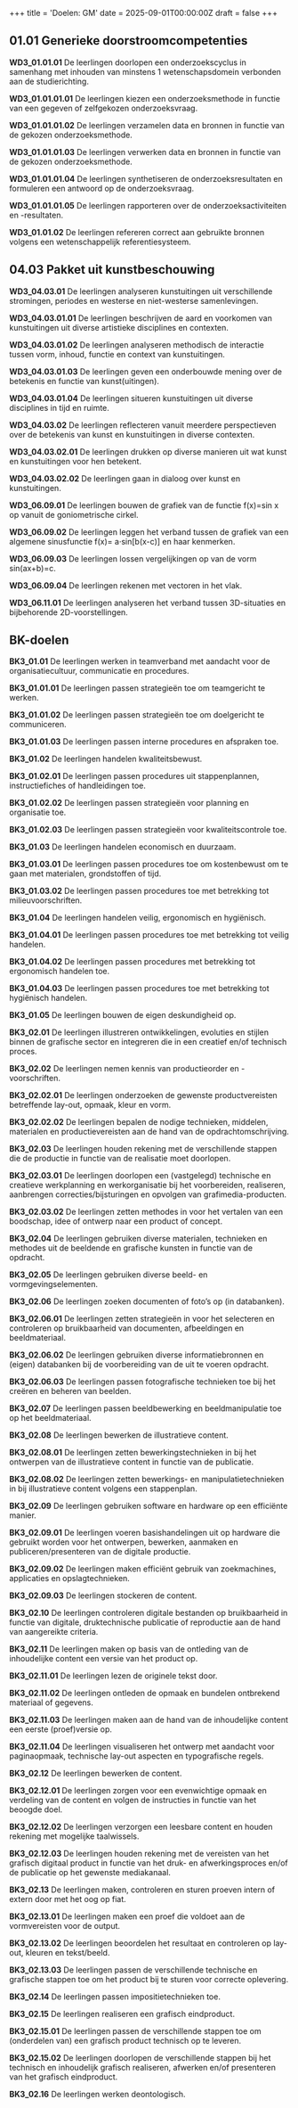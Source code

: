 +++
title = 'Doelen: GM'
date = 2025-09-01T00:00:00Z
draft = false
+++

## 01.01 Generieke doorstroomcompetenties

**WD3_01.01.01**
De leerlingen doorlopen een onderzoekscyclus in samenhang met inhouden van minstens 1 wetenschapsdomein verbonden aan de studierichting.

**WD3_01.01.01.01**
De leerlingen kiezen een onderzoeksmethode in functie van een gegeven of zelfgekozen onderzoeksvraag.

**WD3_01.01.01.02**
De leerlingen verzamelen data en bronnen in functie van de gekozen onderzoeksmethode.

**WD3_01.01.01.03**
De leerlingen verwerken data en bronnen in functie van de gekozen onderzoeksmethode.

**WD3_01.01.01.04**
De leerlingen synthetiseren de onderzoeksresultaten en formuleren een antwoord op de onderzoeksvraag.

**WD3_01.01.01.05**
De leerlingen rapporteren over de onderzoeksactiviteiten en -resultaten.

**WD3_01.01.02**
De leerlingen refereren correct aan gebruikte bronnen volgens een wetenschappelijk referentiesysteem.

## 04.03 Pakket uit kunstbeschouwing

**WD3_04.03.01**
De leerlingen analyseren kunstuitingen uit verschillende stromingen, periodes en westerse en niet-westerse samenlevingen.

**WD3_04.03.01.01**
De leerlingen beschrijven de aard en voorkomen van kunstuitingen uit diverse artistieke disciplines en contexten.

**WD3_04.03.01.02**
De leerlingen analyseren methodisch de interactie tussen vorm, inhoud, functie en context van kunstuitingen.

**WD3_04.03.01.03**
De leerlingen geven een onderbouwde mening over de betekenis en functie van kunst(uitingen).

**WD3_04.03.01.04**
De leerlingen situeren kunstuitingen uit diverse disciplines in tijd en ruimte.

**WD3_04.03.02**
De leerlingen reflecteren vanuit meerdere perspectieven over de betekenis van kunst en kunstuitingen in diverse contexten.

**WD3_04.03.02.01**
De leerlingen drukken op diverse manieren uit wat kunst en kunstuitingen voor hen betekent.

**WD3_04.03.02.02**
De leerlingen gaan in dialoog over kunst en kunstuitingen.

**WD3_06.09.01**
De leerlingen bouwen de grafiek van de functie f(x)=sin x op vanuit de goniometrische cirkel.

**WD3_06.09.02**
De leerlingen leggen het verband tussen de grafiek van een algemene sinusfunctie f(x)= a·sin\[b(x-c)] en haar kenmerken.

**WD3_06.09.03**
De leerlingen lossen vergelijkingen op van de vorm sin(ax+b)=c.

**WD3_06.09.04**
De leerlingen rekenen met vectoren in het vlak.

**WD3_06.11.01**
De leerlingen analyseren het verband tussen 3D-situaties en bijbehorende 2D-voorstellingen.

## BK-doelen

**BK3_01.01**
De leerlingen werken in teamverband met aandacht voor de organisatiecultuur, communicatie en procedures.

**BK3_01.01.01**
De leerlingen passen strategieën toe om teamgericht te werken.

**BK3_01.01.02**
De leerlingen passen strategieën toe om doelgericht te communiceren.

**BK3_01.01.03**
De leerlingen passen interne procedures en afspraken toe.

**BK3_01.02**
De leerlingen handelen kwaliteitsbewust.

**BK3_01.02.01**
De leerlingen passen procedures uit stappenplannen, instructiefiches of handleidingen toe.

**BK3_01.02.02**
De leerlingen passen strategieën voor planning en organisatie toe.

**BK3_01.02.03**
De leerlingen passen strategieën voor kwaliteitscontrole toe.

**BK3_01.03**
De leerlingen handelen economisch en duurzaam.

**BK3_01.03.01**
De leerlingen passen procedures toe om kostenbewust om te gaan met materialen, grondstoffen of tijd.

**BK3_01.03.02**
De leerlingen passen procedures toe met betrekking tot milieuvoorschriften.

**BK3_01.04**
De leerlingen handelen veilig, ergonomisch en hygiënisch.

**BK3_01.04.01**
De leerlingen passen procedures toe met betrekking tot veilig handelen.

**BK3_01.04.02**
De leerlingen passen procedures met betrekking tot ergonomisch handelen toe.

**BK3_01.04.03**
De leerlingen passen procedures toe met betrekking tot hygiënisch handelen.

**BK3_01.05**
De leerlingen bouwen de eigen deskundigheid op.

**BK3_02.01**
De leerlingen illustreren ontwikkelingen, evoluties en stijlen binnen de grafische sector en integreren die in een creatief en/of technisch proces.

**BK3_02.02**
De leerlingen nemen kennis van productieorder en -voorschriften.

**BK3_02.02.01**
De leerlingen onderzoeken de gewenste productvereisten betreffende lay-out, opmaak, kleur en vorm.

**BK3_02.02.02**
De leerlingen bepalen de nodige technieken, middelen, materialen en productievereisten aan de hand van de opdrachtomschrijving.

**BK3_02.03**
De leerlingen houden rekening met de verschillende stappen die de productie in functie van de realisatie moet doorlopen.

**BK3_02.03.01**
De leerlingen doorlopen een (vastgelegd) technische en creatieve werkplanning en werkorganisatie bij het voorbereiden, realiseren, aanbrengen correcties/bijsturingen en opvolgen van grafimedia-producten.

**BK3_02.03.02**
De leerlingen zetten methodes in voor het vertalen van een boodschap, idee of ontwerp naar een product of concept.

**BK3_02.04**
De leerlingen gebruiken diverse materialen, technieken en methodes uit de beeldende en grafische kunsten in functie van de opdracht.

**BK3_02.05**
De leerlingen gebruiken diverse beeld- en vormgevingselementen.

**BK3_02.06**
De leerlingen zoeken documenten of foto’s op (in databanken).

**BK3_02.06.01**
De leerlingen zetten strategieën in voor het selecteren en controleren op bruikbaarheid van documenten, afbeeldingen en beeldmateriaal.

**BK3_02.06.02**
De leerlingen gebruiken diverse informatiebronnen en (eigen) databanken bij de voorbereiding van de uit te voeren opdracht.

**BK3_02.06.03**
De leerlingen passen fotografische technieken toe bij het creëren en beheren van beelden.

**BK3_02.07**
De leerlingen passen beeldbewerking en beeldmanipulatie toe op het beeldmateriaal.

**BK3_02.08**
De leerlingen bewerken de illustratieve content.

**BK3_02.08.01**
De leerlingen zetten bewerkingstechnieken in bij het ontwerpen van de illustratieve content in functie van de publicatie.

**BK3_02.08.02**
De leerlingen zetten bewerkings- en manipulatietechnieken in bij illustratieve content volgens een stappenplan.

**BK3_02.09**
De leerlingen gebruiken software en hardware op een efficiënte manier.

**BK3_02.09.01**
De leerlingen voeren basishandelingen uit op hardware die gebruikt worden voor het ontwerpen, bewerken, aanmaken en publiceren/presenteren van de digitale productie.

**BK3_02.09.02**
De leerlingen maken efficiënt gebruik van zoekmachines, applicaties en opslagtechnieken.

**BK3_02.09.03**
De leerlingen stockeren de content.

**BK3_02.10**
De leerlingen controleren digitale bestanden op bruikbaarheid in functie van digitale, druktechnische publicatie of reproductie aan de hand van aangereikte criteria.

**BK3_02.11**
De leerlingen maken op basis van de ontleding van de inhoudelijke content een versie van het product op.

**BK3_02.11.01**
De leerlingen lezen de originele tekst door.

**BK3_02.11.02**
De leerlingen ontleden de opmaak en bundelen ontbrekend materiaal of gegevens.

**BK3_02.11.03**
De leerlingen maken aan de hand van de inhoudelijke content een eerste (proef)versie op.

**BK3_02.11.04**
De leerlingen visualiseren het ontwerp met aandacht voor paginaopmaak, technische lay-out aspecten en typografische regels.

**BK3_02.12**
De leerlingen bewerken de content.

**BK3_02.12.01**
De leerlingen zorgen voor een evenwichtige opmaak en verdeling van de content en volgen de instructies in functie van het beoogde doel.

**BK3_02.12.02**
De leerlingen verzorgen een leesbare content en houden rekening met mogelijke taalwissels.

**BK3_02.12.03**
De leerlingen houden rekening met de vereisten van het grafisch digitaal product in functie van het druk- en afwerkingsproces en/of de publicatie op het gewenste mediakanaal.

**BK3_02.13**
De leerlingen maken, controleren en sturen proeven intern of extern door met het oog op fiat.

**BK3_02.13.01**
De leerlingen maken een proef die voldoet aan de vormvereisten voor de output.

**BK3_02.13.02**
De leerlingen beoordelen het resultaat en controleren op lay-out, kleuren en tekst/beeld.

**BK3_02.13.03**
De leerlingen passen de verschillende technische en grafische stappen toe om het product bij te sturen voor correcte oplevering.

**BK3_02.14**
De leerlingen passen impositietechnieken toe.

**BK3_02.15**
De leerlingen realiseren een grafisch eindproduct.

**BK3_02.15.01**
De leerlingen passen de verschillende stappen toe om (onderdelen van) een grafisch product technisch op te leveren.

**BK3_02.15.02**
De leerlingen doorlopen de verschillende stappen bij het technisch en inhoudelijk grafisch realiseren, afwerken en/of presenteren van het grafisch eindproduct.

**BK3_02.16**
De leerlingen werken deontologisch.